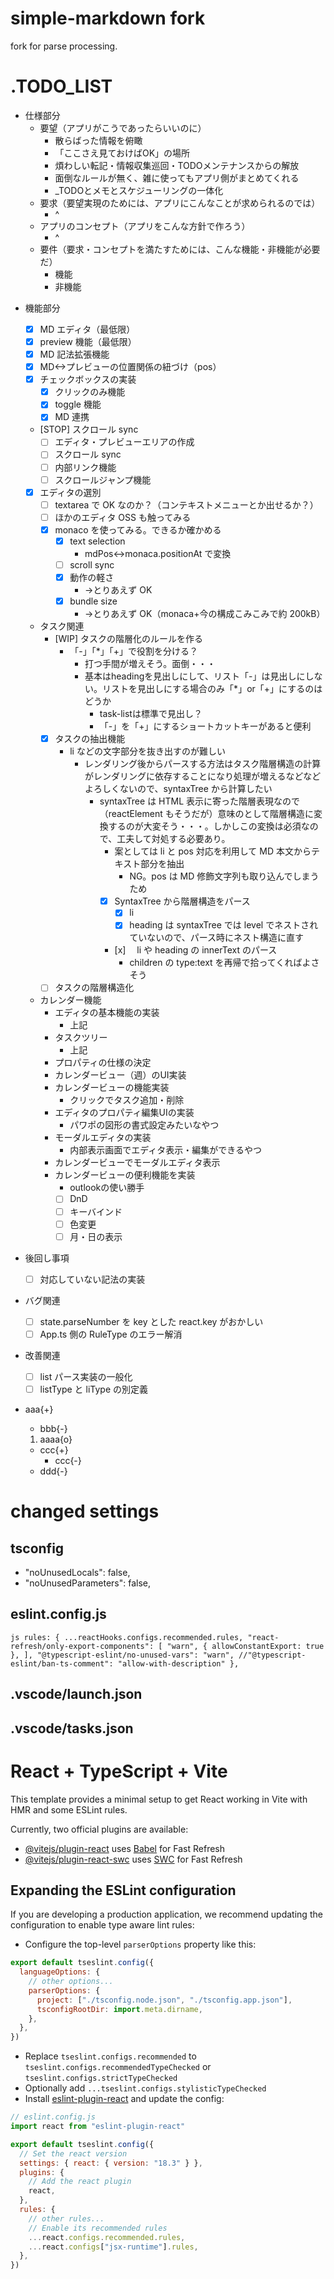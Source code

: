 # simple-markdown fork

fork for parse processing.

# .TODO_LIST

- 仕様部分
  - 要望（アプリがこうであったらいいのに）
    - 散らばった情報を俯瞰
    - 「ここさえ見ておけばOK」の場所
    - 煩わしい転記・情報収集巡回・TODOメンテナンスからの解放
    - 面倒なルールが無く、雑に使ってもアプリ側がまとめてくれる
    - _TODOとメモとスケジューリングの一体化
  - 要求（要望実現のためには、アプリにこんなことが求められるのでは）
    - ^
  - アプリのコンセプト（アプリをこんな方針で作ろう）
    - ^
  - 要件（要求・コンセプトを満たすためには、こんな機能・非機能が必要だ）
    - 機能
    - 非機能

+ 機能部分

  - [x] MD エディタ（最低限）
  - [x] preview 機能（最低限）
  - [x] MD 記法拡張機能
  - [x] MD<->プレビューの位置関係の紐づけ（pos）
  - [x] チェックボックスの実装
    - [x] クリックのみ機能
    - [x] toggle 機能
    - [x] MD 連携 
  - [STOP] スクロール sync
    - [ ] エディタ・プレビューエリアの作成
    - [ ] スクロール sync
    - [ ] 内部リンク機能
    - [ ] スクロールジャンプ機能
  - [x] エディタの選別
    - [ ] textarea で OK なのか？（コンテキストメニューとか出せるか？）
    - [ ] ほかのエディタ OSS も触ってみる
    - [x] monaco を使ってみる。できるか確かめる
      - [x] text selection
        - mdPos<->monaca.positionAt で変換
      - [ ] scroll sync
      - [x] 動作の軽さ
        - ->とりあえず OK
      - [x] bundle size
        - ->とりあえず OK（monaca+今の構成こみこみで約 200kB）
  + タスク関連
    - [WIP] タスクの階層化のルールを作る
      - 「-」「*」「+」で役割を分ける？
        - 打つ手間が増えそう。面倒・・・
        - 基本はheadingを見出しにして、リスト「-」は見出しにしない。リストを見出しにする場合のみ「*」or「+」にするのはどうか
          - task-listは標準で見出し？ 
          - 「-」を「+」にするショートカットキーがあると便利
    - [x] タスクの抽出機能
      - li などの文字部分を抜き出すのが難しい
        - レンダリング後からパースする方法はタスク階層構造の計算がレンダリングに依存することになり処理が増えるなどなどよろしくないので、syntaxTree から計算したい
          - syntaxTree は HTML 表示に寄った階層表現なので（reactElement もそうだが）意味のとして階層構造に変換するのが大変そう・・・。しかしこの変換は必須なので、工夫して対処する必要あり。
            - 案としては li と pos 対応を利用して MD 本文からテキスト部分を抽出
              - NG。pos は MD 修飾文字列も取り込んでしまうため
            - [x] SyntaxTree から階層構造をパース
              - [x] li
              - [x] heading は syntaxTree では level でネストされていないので、パース時にネスト構造に直す
            - [x]　 li や heading の innerText のパース
              - children の type:text を再帰で拾ってくればよさそう
    - [ ] タスクの階層構造化
  + カレンダー機能
    + エディタの基本機能の実装
      - 上記 
    + タスクツリー
      - 上記 
    + プロパティの仕様の決定
    + カレンダービュー（週）のUI実装
    + カレンダービューの機能実装
      - クリックでタスク追加・削除
    + エディタのプロパティ編集UIの実装
      - パワポの図形の書式設定みたいなやつ 
    + モーダルエディタの実装
      - 内部表示画面でエディタ表示・編集ができるやつ 
    + カレンダービューでモーダルエディタ表示
    + カレンダービューの便利機能を実装
      - outlookの使い勝手
      - [ ] DnD
      - [ ] キーバインド
      - [ ] 色変更
      - [ ] 月・日の表示 

+ 後回し事項
  - [ ] 対応していない記法の実装

+ バグ関連

  - [ ] state.parseNumber を key とした react.key がおかしい
  - [ ] App.ts 側の RuleType のエラー解消

+ 改善関連

  - [ ] list パース実装の一般化
  - [ ] listType と liType の別定義

+ aaa{+}
  - bbb{-}
  1. aaaa{o}
  + ccc{+}
    - ccc{-}
  - ddd{-}

# changed settings

## tsconfig

- "noUnusedLocals": false,
- "noUnusedParameters": false,

## eslint.config.js

`js
rules: {
      ...reactHooks.configs.recommended.rules,
      "react-refresh/only-export-components": [
        "warn",
        { allowConstantExport: true },
      ],
      "@typescript-eslint/no-unused-vars": "warn",
      //"@typescript-eslint/ban-ts-comment": "allow-with-description"
    },
`

## .vscode/launch.json

## .vscode/tasks.json

# React + TypeScript + Vite

This template provides a minimal setup to get React working in Vite with HMR and some ESLint rules.

Currently, two official plugins are available:

- [@vitejs/plugin-react](https://github.com/vitejs/vite-plugin-react/blob/main/packages/plugin-react/README.md) uses [Babel](https://babeljs.io/) for Fast Refresh
- [@vitejs/plugin-react-swc](https://github.com/vitejs/vite-plugin-react-swc) uses [SWC](https://swc.rs/) for Fast Refresh

## Expanding the ESLint configuration

If you are developing a production application, we recommend updating the configuration to enable type aware lint rules:

- Configure the top-level `parserOptions` property like this:

```js
export default tseslint.config({
  languageOptions: {
    // other options...
    parserOptions: {
      project: ["./tsconfig.node.json", "./tsconfig.app.json"],
      tsconfigRootDir: import.meta.dirname,
    },
  },
})
```

- Replace `tseslint.configs.recommended` to `tseslint.configs.recommendedTypeChecked` or `tseslint.configs.strictTypeChecked`
- Optionally add `...tseslint.configs.stylisticTypeChecked`
- Install [eslint-plugin-react](https://github.com/jsx-eslint/eslint-plugin-react) and update the config:

```js
// eslint.config.js
import react from "eslint-plugin-react"

export default tseslint.config({
  // Set the react version
  settings: { react: { version: "18.3" } },
  plugins: {
    // Add the react plugin
    react,
  },
  rules: {
    // other rules...
    // Enable its recommended rules
    ...react.configs.recommended.rules,
    ...react.configs["jsx-runtime"].rules,
  },
})
```
